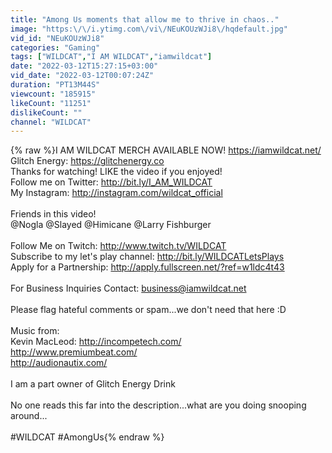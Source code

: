 ```yaml
---
title: "Among Us moments that allow me to thrive in chaos.."
image: "https:\/\/i.ytimg.com\/vi\/NEuKOUzWJi8\/hqdefault.jpg"
vid_id: "NEuKOUzWJi8"
categories: "Gaming"
tags: ["WILDCAT","I AM WILDCAT","iamwildcat"]
date: "2022-03-12T15:27:15+03:00"
vid_date: "2022-03-12T00:07:24Z"
duration: "PT13M44S"
viewcount: "185915"
likeCount: "11251"
dislikeCount: ""
channel: "WILDCAT"
---
```

{% raw %}I AM WILDCAT MERCH AVAILABLE NOW! <a rel="nofollow" target="blank" href="https://iamwildcat.net/">https://iamwildcat.net/</a><br />Glitch Energy: <a rel="nofollow" target="blank" href="https://glitchenergy.co">https://glitchenergy.co</a><br />Thanks for watching! LIKE the video if you enjoyed!<br />Follow me on Twitter: <a rel="nofollow" target="blank" href="http://bit.ly/I_AM_WILDCAT">http://bit.ly/I_AM_WILDCAT</a><br />My Instagram: <a rel="nofollow" target="blank" href="http://instagram.com/wildcat_official">http://instagram.com/wildcat_official</a> <br /><br />Friends in this video!<br />@Nogla @Slayed @Himicane @Larry Fishburger <br /><br />Follow Me on Twitch: <a rel="nofollow" target="blank" href="http://www.twitch.tv/WILDCAT">http://www.twitch.tv/WILDCAT</a><br />Subscribe to my let's play channel: <a rel="nofollow" target="blank" href="http://bit.ly/WILDCATLetsPlays">http://bit.ly/WILDCATLetsPlays</a><br />Apply for a Partnership: <a rel="nofollow" target="blank" href="http://apply.fullscreen.net/?ref=w1ldc4t43">http://apply.fullscreen.net/?ref=w1ldc4t43</a><br /><br />For Business Inquiries Contact: business@iamwildcat.net<br /><br />Please flag hateful comments or spam...we don't need that here :D<br /><br />Music from:<br />Kevin MacLeod: <a rel="nofollow" target="blank" href="http://incompetech.com/">http://incompetech.com/</a> <br /><a rel="nofollow" target="blank" href="http://www.premiumbeat.com/">http://www.premiumbeat.com/</a> <br /><a rel="nofollow" target="blank" href="http://audionautix.com/">http://audionautix.com/</a><br /><br />I am a part owner of Glitch Energy Drink<br /><br />No one reads this far into the description...what are you doing snooping around...<br /><br />#WILDCAT #AmongUs{% endraw %}
